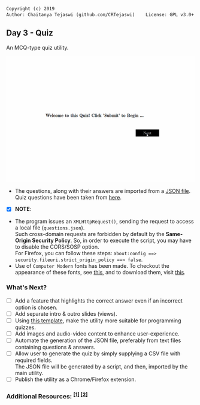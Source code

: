     Copyright (c) 2019
    Author: Chaitanya Tejaswi (github.com/CRTejaswi)    License: GPL v3.0+

## Day 3 - Quiz
An MCQ-type quiz utility.

![Quiz](resources/app.gif)

- The questions, along with their answers are imported from a [JSON file](resources/questions.json).
Quiz questions have been taken from [here](https://trivia.fyi/).

- [x] __NOTE__:
- The program issues an `XMLHttpRequest()`, sending the request to access a local file (`questions.json`). <br>
Such cross-domain requests are forbidden by default by the __Same-Origin Security Policy__. So, in order to execute the script, you may have to disable the CORS/SOSP option. <br>
For Firefox, you can follow these steps: `about:config ==> security.fileuri.strict_origin_policy ==> false`.
- Use of `Computer Modern` fonts has been made. To checkout the appearance of these fonts, see [this][CM01], and to download them, visit [this][CM02].

### What's Next?
- [ ] Add a feature that highlights the correct answer even if an incorrect option is chosen.
- [ ] Add separate intro & outro slides (views).
- [ ] Using [this template](resources/questions.md), make the utility more suitable for programming quizzes.
- [ ] Add images and audio-video content to enhance user-experience.
- [ ] Automate the generation of the JSON file, preferably from text files containing questions & answers.
- [ ] Allow user to generate the quiz by simply supplying a CSV file with required fields. <br>
The JSON file will be generated by a script, and then, imported by the main utility.
- [ ] Publish the utility as a Chrome/Firefox extension.

### Additional Resources: <sup>[[1]][RES1] [[2]][RES2]</sup>

[CM01]: resources/fonts/cmu.png
[CM02]: http://cm-unicode.sourceforge.net/
[RES1]: https://codepen.io/gcarino/pen/LDgtn
[RES2]: https://codepen.io/andy741231/pen/OXjNAZ